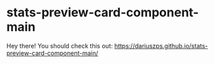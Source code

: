 # stats-preview-card-component-main
 
 
 Hey there! You should check this out: https://dariuszps.github.io/stats-preview-card-component-main/

